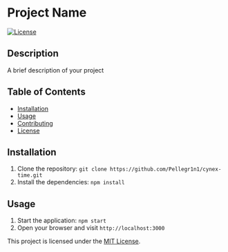 # Project Name

[![License](https://img.shields.io/badge/license-MIT-blue.svg)](LICENSE)

## Description

A brief description of your project

## Table of Contents

- [Installation](#installation)
- [Usage](#usage)
- [Contributing](#contributing)
- [License](#license)

## Installation

1. Clone the repository: `git clone https://github.com/Pellegr1n1/cynex-time.git`
2. Install the dependencies: `npm install`

## Usage

1. Start the application: `npm start`
2. Open your browser and visit `http://localhost:3000`

This project is licensed under the [MIT License](LICENSE).
